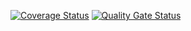 [![Coverage Status](https://coveralls.io/repos/github/blazinghorizon/test-task2/badge.svg?branch=master)](https://coveralls.io/github/blazinghorizon/test-task2?branch=master)
[![Quality Gate Status](https://sonarcloud.io/api/project_badges/measure?project=blazinghorizon_test-task2&metric=alert_status)](https://sonarcloud.io/dashboard?id=blazinghorizon_test-task2)

